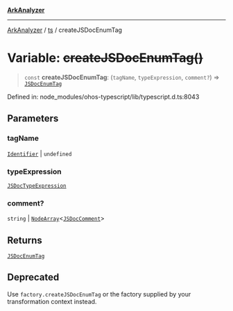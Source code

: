 [**ArkAnalyzer**](../../../../README.md)

***

[ArkAnalyzer](../../../../globals.md) / [ts](../README.md) / createJSDocEnumTag

# Variable: ~~createJSDocEnumTag()~~

> `const` **createJSDocEnumTag**: (`tagName`, `typeExpression`, `comment?`) => [`JSDocEnumTag`](../interfaces/JSDocEnumTag.md)

Defined in: node\_modules/ohos-typescript/lib/typescript.d.ts:8043

## Parameters

### tagName

[`Identifier`](../interfaces/Identifier.md) | `undefined`

### typeExpression

[`JSDocTypeExpression`](../interfaces/JSDocTypeExpression.md)

### comment?

`string` | [`NodeArray`](../interfaces/NodeArray.md)\<[`JSDocComment`](../type-aliases/JSDocComment.md)\>

## Returns

[`JSDocEnumTag`](../interfaces/JSDocEnumTag.md)

## Deprecated

Use `factory.createJSDocEnumTag` or the factory supplied by your transformation context instead.
